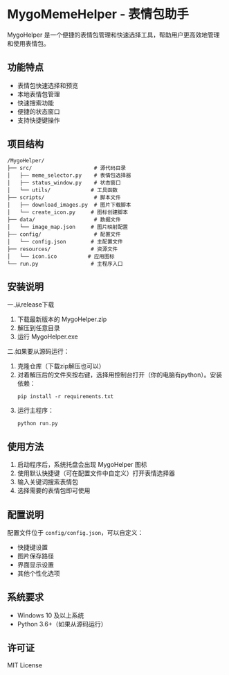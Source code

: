 # MygoMemeHelper - 表情包助手

MygoHelper 是一个便捷的表情包管理和快速选择工具，帮助用户更高效地管理和使用表情包。

## 功能特点

-  表情包快速选择和预览
-  本地表情包管理
-  快速搜索功能
-  便捷的状态窗口
-  支持快捷键操作

## 项目结构

```
/MygoHelper/
├── src/                    # 源代码目录
│   ├── meme_selector.py    # 表情包选择器
│   ├── status_window.py    # 状态窗口
│   └── utils/             # 工具函数
├── scripts/                # 脚本文件
│   ├── download_images.py  # 图片下载脚本
│   └── create_icon.py     # 图标创建脚本
├── data/                   # 数据文件
│   └── image_map.json     # 图片映射配置
├── config/                 # 配置文件
│   └── config.json        # 主配置文件
├── resources/             # 资源文件
│   └── icon.ico          # 应用图标
└── run.py                 # 主程序入口
```

## 安装说明
一.从release下载
1. 下载最新版本的 MygoHelper.zip
2. 解压到任意目录
3. 运行 MygoHelper.exe

二.如果要从源码运行：
1. 克隆仓库（下载zip解压也可以）
2. 对着解压后的文件夹按右键，选择用控制台打开（你的电脑有python）。安装依赖：
   ```
   pip install -r requirements.txt
   ```
3. 运行主程序：
   ```
   python run.py
   ```
## 使用方法

1. 启动程序后，系统托盘会出现 MygoHelper 图标
2. 使用默认快捷键（可在配置文件中自定义）打开表情选择器
3. 输入关键词搜索表情包
4. 选择需要的表情包即可使用

## 配置说明

配置文件位于 `config/config.json`，可以自定义：
- 快捷键设置
- 图片保存路径
- 界面显示设置
- 其他个性化选项

## 系统要求

- Windows 10 及以上系统
- Python 3.6+（如果从源码运行）

## 许可证

MIT License
